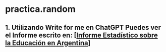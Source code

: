 # practica.random
## 1. Utilizando Write for me en ChatGPT Puedes ver el Informe escrito en: [[Informe Estadístico sobre la Educación en Argentina](**https://chatgpt.com/share/67538ac9-6f10-8009-b298-51807f3e2170**)]
